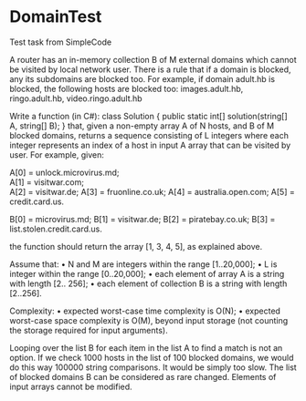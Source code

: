# DomainTest
Test task from SimpleCode

A router has an in-memory collection B of M external domains which cannot be visited by local
network user. There is a rule that if a domain is blocked, any its subdomains are blocked too.
For example, if domain adult.hb is blocked, the following hosts are blocked too:
images.adult.hb, ringo.adult.hb, video.ringo.adult.hb

Write a function (in C#):
class Solution { public static int[] solution(string[] A, string[] B); }
that, given a non-empty array A of N hosts, and B of M blocked domains, returns a sequence
consisting of L integers where each integer represents an index of a host in input A array that can
be visited by user.
For example, given:

A[0] = unlock.microvirus.md;  
A[1] = visitwar.com;  
A[2] = visitwar.de;
A[3] = fruonline.co.uk;
A[4] = australia.open.com;
A[5] = credit.card.us.

B[0] = microvirus.md;
B[1] = visitwar.de;
B[2] = piratebay.co.uk;
B[3] = list.stolen.credit.card.us.

the function should return the array [1, 3, 4, 5], as explained above.

Assume that:
• N and M are integers within the range [1..20,000];
• L is integer within the range [0..20,000];
• each element of array A is a string with length [2.. 256];
• each element of collection B is a string with length [2..256].

Complexity:
• expected worst-case time complexity is O(N);
• expected worst-case space complexity is O(M), beyond input storage (not counting the
storage required for input arguments).

Looping over the list B for each item in the list A to find a match is not an option. If we check
1000 hosts in the list of 100 blocked domains, we would do this way 100000 string comparisons.
It would be simply too slow. The list of blocked domains B can be considered as rare changed.
Elements of input arrays cannot be modified.
